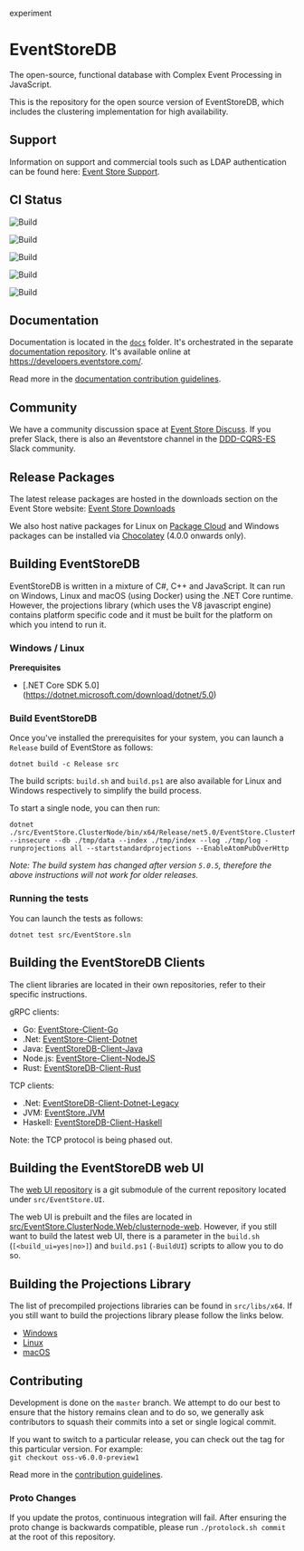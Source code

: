 experiment

# EventStoreDB

The open-source, functional database with Complex Event Processing in JavaScript.

This is the repository for the open source version of EventStoreDB, which includes the clustering implementation for high availability. 

## Support

Information on support and commercial tools such as LDAP authentication can be found here: [Event Store Support](https://eventstore.com/support/).

## CI Status

![Build](https://github.com/EventStore/EventStore/actions/workflows/build-ubuntu-18.04.yml/badge.svg)

![Build](https://github.com/EventStore/EventStore/actions/workflows/build-windows-2019.yml/badge.svg)

![Build](https://github.com/EventStore/EventStore/actions/workflows/build-container-alpine.yml/badge.svg)

![Build](https://github.com/EventStore/EventStore/actions/workflows/build-container-buster-slim.yml/badge.svg)

![Build](https://github.com/EventStore/EventStore/actions/workflows/build-container-focal.yml/badge.svg)

## Documentation
Documentation is located in the [`docs`](/docs) folder. It's orchestrated in the separate [documentation repository](https://github.com/EventStore/documentation). It's available online at https://developers.eventstore.com/.

Read more in the [documentation contribution guidelines](./CONTRIBUTING.md#documentation).

## Community
We have a community discussion space at [Event Store Discuss](https://discuss.eventstore.com/). If you prefer Slack, there is also an #eventstore channel in the [DDD-CQRS-ES](https://j.mp/ddd-es-cqrs) Slack community.

## Release Packages
The latest release packages are hosted in the downloads section on the Event Store website: [Event Store Downloads](https://eventstore.com/downloads/)

We also host native packages for Linux on [Package Cloud](https://packagecloud.io/EventStore/EventStore-OSS) and Windows packages can be installed via [Chocolatey](https://chocolatey.org/packages/eventstore-oss) (4.0.0 onwards only).

## Building EventStoreDB

EventStoreDB is written in a mixture of C#, C++ and JavaScript. It can run on Windows, Linux and macOS (using Docker) using the .NET Core runtime. However, the projections library (which uses the V8 javascript engine) contains platform specific code and it must be built for the platform on which you intend to run it.

### Windows / Linux
**Prerequisites**
- [.NET Core SDK 5.0] (https://dotnet.microsoft.com/download/dotnet/5.0)

### Build EventStoreDB
Once you've installed the prerequisites for your system, you can launch a `Release` build of EventStore as follows:
```
dotnet build -c Release src
```
The build scripts: `build.sh` and `build.ps1` are also available for Linux and Windows respectively to simplify the build process.

To start a single node, you can then run:
```
dotnet ./src/EventStore.ClusterNode/bin/x64/Release/net5.0/EventStore.ClusterNode.dll --insecure --db ./tmp/data --index ./tmp/index --log ./tmp/log -runprojections all --startstandardprojections --EnableAtomPubOverHttp
```

_Note: The build system has changed after version `5.0.5`, therefore the above instructions will not work for older releases._

### Running the tests
You can launch the tests as follows:

```
dotnet test src/EventStore.sln
```

## Building the EventStoreDB Clients 

The client libraries are located in their own repositories, refer to their specific instructions.  

gRPC clients: 
* Go: [EventStore-Client-Go](https://github.com/EventStore/EventStore-Client-Go)
* .Net: [EventStore-Client-Dotnet](https://github.com/EventStore/EventStore-Client-Dotnet) 
* Java: [EventStoreDB-Client-Java](https://github.com/EventStore/EventStoreDB-Client-Java)
* Node.js: [EventStore-Client-NodeJS](https://github.com/EventStore/EventStore-Client-NodeJS)
* Rust: [EventStoreDB-Client-Rust](https://github.com/EventStore/EventStoreDB-Client-Rust)

TCP clients:
* .Net: [EventStoreDB-Client-Dotnet-Legacy](https://github.com/EventStore/EventStoreDB-Client-Dotnet-Legacy)
* JVM: [EventStore.JVM](https://github.com/EventStore/EventStore.JVM)
* Haskell: [EventStoreDB-Client-Haskell](https://github.com/EventStore/EventStoreDB-Client-Haskell)

Note: the TCP protocol is being phased out.

## Building the EventStoreDB web UI
The [web UI repository](https://github.com/EventStore/EventStore.UI) is a git submodule of the current repository located under `src/EventStore.UI`.

The web UI is prebuilt and the files are located in [src/EventStore.ClusterNode.Web/clusternode-web](src/EventStore.ClusterNode.Web/clusternode-web). However, if you still want to build the latest web UI, there is a parameter in the `build.sh` (`[<build_ui=yes|no>]`) and `build.ps1` (`-BuildUI`) scripts to allow you to do so.

## Building the Projections Library
The list of precompiled projections libraries can be found in `src/libs/x64`. If you still want to build the projections library please follow the links below.
- [Windows](scripts/build-js1/build-js1-win/build-js1-win-instructions.md)
- [Linux](scripts/build-js1/build-js1-linux/README.md)
- [macOS](scripts/build-js1/build-js1-mac/build-js1-mac.sh)

## Contributing

Development is done on the `master` branch.
We attempt to do our best to ensure that the history remains clean and to do so, we generally ask contributors to squash their commits into a set or single logical commit.

If you want to switch to a particular release, you can check out the tag for this particular version. For example:  
`git checkout oss-v6.0.0-preview1`

Read more in the [contribution guidelines](./CONTRIBUTING.md).

### Proto Changes

If you update the protos, continuous integration will fail. After ensuring the proto change is backwards compatible, please run `./protolock.sh commit` at the root of this repository.
